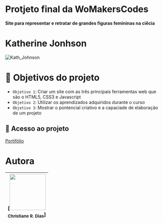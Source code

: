 # Protjeto final da WoMakersCodes
**Site para representar e retratar de grandes figuras femininas na ciêcia**

# Katherine Jonhson
![Kath_Johnson](https://user-images.githubusercontent.com/90460886/236964955-a1b26ba3-5727-4f3b-b478-353a5041cb59.jpg)

# :hammer: Objetivos do projeto

- `Objetivo 1`: Criar um site com as três principais ferramentas web que são o HTML5, CSS3 e Javascript
- `Objetivo 2`: Utilizar os aprendizados adquiridos durante o curso
- `Objetivo 3`: Mostrar o pontencial criativo e a capaciade de elaboração de um projeto

## 📁 Acesso ao projeto

[Portifólio](https://github.com/Chrissoka/projetokatherine.git)

# Autora

| [<img src="https://user-images.githubusercontent.com/90460886/236965330-a9f77405-134f-4615-8b53-9d2fa0990e4a.jpeg" width=115><br><sub>Christiane R. Dias</sub>]
| :---: |
